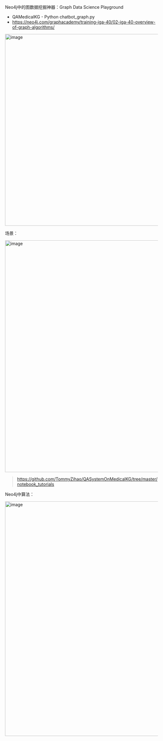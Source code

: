 Neo4j中的图数据挖掘神器：Graph Data Science Playground

- QAMedicalKG - Python chatbot_graph.py
- https://neo4j.com/graphacademy/training-iga-40/02-iga-40-overview-of-graph-algorithms/

<img width="631" alt="image" src="https://github.com/user-attachments/assets/cc2de419-f57d-42b3-83b7-e59b8a9eaf5b">

场景：

<img width="763" alt="image" src="https://github.com/user-attachments/assets/8be88959-a14c-489b-921b-d0fbddbe2b9c">

> https://github.com/TommyZihao/QASystemOnMedicalKG/tree/master/notebook_tutorials

Neo4j中算法：

<img width="772" alt="image" src="https://github.com/user-attachments/assets/98f86c66-6f60-4c23-a7c5-af491febd249">
